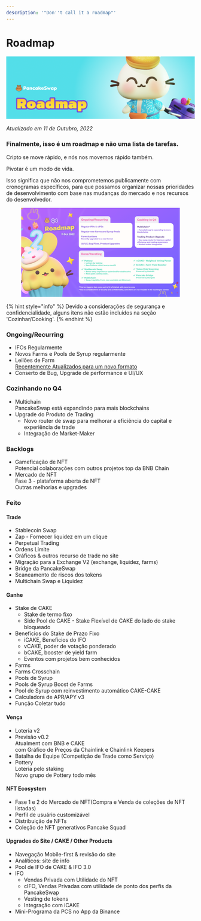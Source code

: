 ```yaml
---
description: '"Don''t call it a roadmap"'
---
```


# Roadmap

![](.gitbook/assets/roadmap-header.png)

_Atualizado em 11 de Outubro, 2022_

### Finalmente, isso é um roadmap e não uma lista de tarefas.

Cripto se move rápido, e nós nos movemos rápido também.&#x20;

Pivotar é um modo de vida.&#x20;

Isso significa que não nos comprometemos publicamente com cronogramas específicos, para que possamos organizar nossas prioridades de desenvolvimento com base nas mudanças do mercado e nos recursos do desenvolvedor.

<figure><img src=".gitbook/assets/2022 Q4.png" alt=""><figcaption></figcaption></figure>

{% hint style="info" %}
Devido a considerações de segurança e confidencialidade, alguns itens não estão incluídos na seção 'Cozinhar/Cooking'.
{% endhint %}

### Ongoing/Recurring

* IFOs Regularmente
* Novos Farms e Pools de Syrup regularmente&#x20;
* Leilões de Farm\
  [Recentemente Atualizados para um novo formato](https://medium.com/pancakeswap/reinventando-a-receita-novas-atualiza%C3%A7%C3%B5es-para-os-leil%C3%B5es-de-farm-da-pancakeswap-4ef34b7e96ff)
* Conserto de Bug, Upgrade de performance e UI/UX

### Cozinhando no Q4

* Multichain\
  PancakeSwap está expandindo para mais blockchains
* Upgrade do Produto de Trading
  * Novo router de swap para melhorar a eficiência do capital e experiência de trade
  * Integração de Market-Maker

### Backlogs

* Gameficação de NFT\
  Potencial colaborações com outros projetos top da BNB Chain
* Mercado de NFT \
  Fase 3 - plataforma aberta de NFT\
  Outras melhorias e upgrades

### Feito

#### Trade

* Stablecoin Swap
* Zap - Fornecer liquidez em um clique
* Perpetual Trading
* Ordens Limite
* Gráficos & outros recurso de trade no site
* Migração para a Exchange V2 (exchange, liquidez, farms)
* Bridge da PancakeSwap
* Scaneamento de riscos dos tokens
* Multichain Swap e Liquidez

#### Ganhe

* Stake de CAKE&#x20;
  * Stake de termo fixo
  * Side Pool de CAKE - Stake Flexível de CAKE do lado do stake bloqueado
* Benefícios do Stake de Prazo Fixo&#x20;
  * iCAKE, Benefícios do IFO&#x20;
  * vCAKE, poder de votação ponderado
  * bCAKE, booster de yield farm
  * Eventos com projetos bem conhecidos
* Farms
* Farms Crosschain
* Pools de Syrup
* Pools de Syrup Boost de Farms
* Pool de Syrup com reinvestimento automático CAKE-CAKE&#x20;
* Calculadora de APR/APY v3
* Função Coletar tudo

#### Vença

* Loteria v2
* Previsão v0.2\
  Atualment com BNB e CAKE\
  com Gráfico de Preços da Chainlink e Chainlink Keepers
* Batalha de Equipe (Competição de Trade como Serviço)
* Pottery\
  Loteria pelo staking\
  Novo grupo de Pottery todo mês

#### NFT Ecosystem

* Fase 1 e 2 do Mercado de NFT(Compra e Venda de coleções de NFT listadas)
* Perfil de usuário customizável
* Distribuição de NFTs
* Coleção de NFT generativos Pancake Squad

#### Upgrades do Site / CAKE / Other Products

* Navegação Mobile-first & revisão do site
* Analíticos: site de info
* Pool de IFO de CAKE & IFO 3.0
* IFO
  * Vendas Privada com Utilidade do NFT&#x20;
  * cIFO, Vendas Privadas com utilidade de ponto dos perfis da PancakeSwap
  * Vesting de tokens
  * Integração com iCAKE
* Mini-Programa da PCS no App da Binance&#x20;
